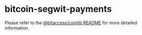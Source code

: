 bitcoin-segwit-payments
=================

Please refer to the [@bitaccess/coinlib README](../coinlib/README.md) for more detailed information.
